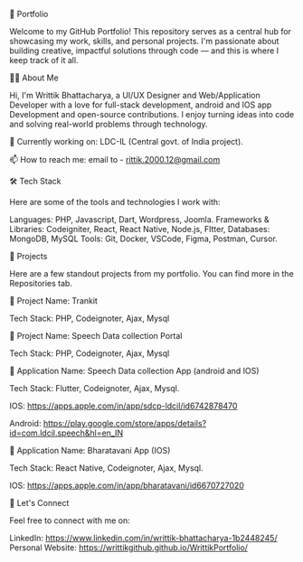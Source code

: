 🌟 Portfolio

Welcome to my GitHub Portfolio! This repository serves as a central hub for showcasing my work, skills, and personal projects. I'm passionate about building creative, impactful solutions through code — and this is where I keep track of it all.

🧑‍💻 About Me

Hi, I'm Writtik Bhattacharya, a UI/UX Designer and Web/Application Developer with a love for full-stack development, android and IOS app Development and open-source contributions. I enjoy turning ideas into code and solving real-world problems through technology.

🔭 Currently working on: LDC-IL (Central govt. of India project).


📫 How to reach me: email to - rittik.2000.12@gmail.com

🛠️ Tech Stack

Here are some of the tools and technologies I work with:

Languages: PHP, Javascript, Dart, Wordpress, Joomla.
Frameworks & Libraries: Codeigniter, React, React Native, Node.js, Fltter,
Databases: MongoDB, MySQL
Tools: Git, Docker, VSCode, Figma, Postman, Cursor.

📂 Projects

Here are a few standout projects from my portfolio. You can find more in the Repositories tab.

🔹 Project Name: Trankit

Tech Stack: PHP, Codeignoter, Ajax, Mysql

🔹 Project Name: Speech Data collection Portal

Tech Stack: PHP, Codeignoter, Ajax, Mysql

🔹 Application Name: Speech Data collection App (android and IOS)

Tech Stack: Flutter, Codeignoter, Ajax, Mysql.

IOS: https://apps.apple.com/in/app/sdcp-ldcil/id6742878470

Android: https://play.google.com/store/apps/details?id=com.ldcil.speech&hl=en_IN


🔹 Application Name: Bharatavani App (IOS)

Tech Stack: React Native, Codeignoter, Ajax, Mysql.

IOS: https://apps.apple.com/in/app/bharatavani/id6670727020



🤝 Let's Connect

Feel free to connect with me on:

LinkedIn: https://www.linkedin.com/in/writtik-bhattacharya-1b2448245/
Personal Website: https://writtikgithub.github.io/WrittikPortfolio/
